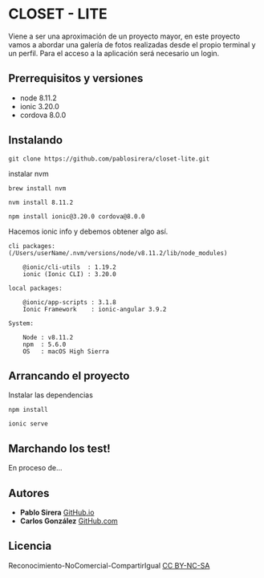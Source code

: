 # CLOSET - LITE

Viene a ser una aproximación de un proyecto mayor, en este proyecto vamos a abordar una galería de fotos realizadas desde el propio terminal y un perfil. Para el acceso a la aplicación será necesario un login.


## Prerrequisitos y versiones

* node 8.11.2 
* ionic 3.20.0
* cordova 8.0.0

## Instalando

```
git clone https://github.com/pablosirera/closet-lite.git
```

instalar nvm
```
brew install nvm
```

```
nvm install 8.11.2
```

```
npm install ionic@3.20.0 cordova@8.0.0
```
Hacemos ionic info y debemos obtener algo así.

```
cli packages: (/Users/userName/.nvm/versions/node/v8.11.2/lib/node_modules)

    @ionic/cli-utils  : 1.19.2
    ionic (Ionic CLI) : 3.20.0

local packages:

    @ionic/app-scripts : 3.1.8
    Ionic Framework    : ionic-angular 3.9.2

System:

    Node : v8.11.2
    npm  : 5.6.0 
    OS   : macOS High Sierra

```

## Arrancando el proyecto


Instalar las dependencias
```
npm install
```

```
ionic serve
```

## Marchando los test!

En proceso de...

## Autores

* **Pablo Sirera**   [GitHub.io](https://pablosirera.github.io/)
* **Carlos González** [GitHub.com](https://github.com/carlosGonzalezUri)

## Licencia

Reconocimiento-NoComercial-CompartirIgual 
[CC BY-NC-SA](https://creativecommons.org/licenses/by-nc-sa/4.0/)
